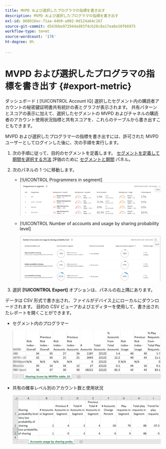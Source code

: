 ```yaml
---
title: MVPD および選択したプログラマの指標を書き出す
description: MVPD および選択したプログラマの指標を書き出す
exl-id: 868016ec-71aa-44b9-a002-0d124a64c167
source-git-commit: d543bbe972944ad83f4cb28c8a17ea6e10f66975
workflow-type: tm+mt
source-wordcount: '176'
ht-degree: 0%

---
```


# MVPD および選択したプログラマの指標を書き出す {#export-metric}

ダッシュボード ( [!UICONTROL Account IQ] 選択したセグメント内の購読者アカウントの秘密鍵証明書共有統計の表とグラフが表示されます。 共有パターンとスコアの表示に加えて、選択したセグメントの MVPD およびチャネルの購読者のアカウント使用状況指標と共有スコアを、これらのテーブルから書き出すこともできます。

MVPD および選択したプログラマーの指標を書き出すには、許可された MVPD ユーザーとしてログインした後に、次の手順を実行します。

1. 次の手順に従って、目的のセグメントを定義します。 [セグメントを定義して期間を選択する方法](/help/accountiq/howto-select-segment-timeframe.md) 評価のために [セグメントと期間](/help/accountiq/segments-timeframe.md) パネル。

1. 次のパネルの 1 つに移動します。

   * [!UICONTROL Programmers in segment]
     ![](assets/prog-segment-export-option.png)

   * [!UICONTROL Number of accounts and usage by sharing probability level]

     ![](assets/progr-usage-panel-export.png)

1. 選択 **[!UICONTROL Export]** オプションは、パネルの右上隅にあります。

データは CSV 形式で書き出され、ファイルがデバイス上にローカルにダウンロードされます。 目的の CSV ビューアおよびエディターを使用して、書き出されたレポートを開くことができます。

* セグメント内のプログラマー

  ![](assets/export-progr-in-seg.png)


* 共有の確率レベル別のアカウント数と使用状況

  ![](assets/export-acc-usage.png)
